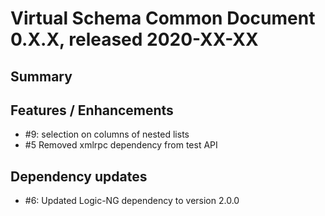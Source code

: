 # Virtual Schema Common Document 0.X.X, released 2020-XX-XX

## Summary

## Features / Enhancements

* #9: selection on columns of nested lists
* #5 Removed xmlrpc dependency from test API

## Dependency updates

* #6: Updated Logic-NG dependency to version 2.0.0